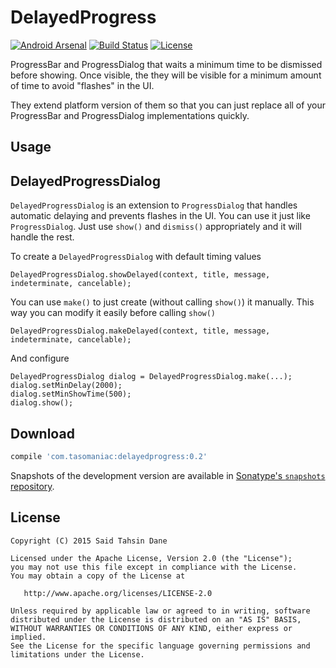 DelayedProgress
============================

[![Android Arsenal](https://img.shields.io/badge/Android%20Arsenal-ContentLoadingProgressDialog-brightgreen.svg?style=flat)](http://android-arsenal.com/details/1/2117)
[![Build Status](https://travis-ci.org/tasomaniac/DelayedProgress.png?branch=master)](https://travis-ci.org/tasomaniac/DelayedProgress)
[![License](http://img.shields.io/:license-apache-blue.svg)](http://www.apache.org/licenses/LICENSE-2.0.html)

ProgressBar and ProgressDialog that waits a minimum time to be dismissed before showing.
Once visible, the they will be visible for a minimum amount of time to avoid "flashes" in the UI.

They extend platform version of them so that you can just replace all of your ProgressBar and ProgressDialog implementations quickly.

Usage
-----

DelayedProgressDialog
---------------------

`DelayedProgressDialog` is an extension to `ProgressDialog` that handles automatic delaying and prevents flashes in the UI.
You can use it just like `ProgressDialog`. Just use `show()` and `dismiss()` appropriately and it will handle the rest.

To create a `DelayedProgressDialog` with default timing values

    DelayedProgressDialog.showDelayed(context, title, message, indeterminate, cancelable);
    
You can use `make()` to just create (without calling `show()`) it manually. This way you can modify it easily before calling `show()`

    DelayedProgressDialog.makeDelayed(context, title, message, indeterminate, cancelable);
    
And configure

    DelayedProgressDialog dialog = DelayedProgressDialog.make(...);
    dialog.setMinDelay(2000);
    dialog.setMinShowTime(500);
    dialog.show();

Download
--------

```groovy
compile 'com.tasomaniac:delayedprogress:0.2'
```

Snapshots of the development version are available in [Sonatype's `snapshots` repository][snap].

License
-------

    Copyright (C) 2015 Said Tahsin Dane

    Licensed under the Apache License, Version 2.0 (the "License");
    you may not use this file except in compliance with the License.
    You may obtain a copy of the License at

       http://www.apache.org/licenses/LICENSE-2.0

    Unless required by applicable law or agreed to in writing, software
    distributed under the License is distributed on an "AS IS" BASIS,
    WITHOUT WARRANTIES OR CONDITIONS OF ANY KIND, either express or implied.
    See the License for the specific language governing permissions and
    limitations under the License.




 [snap]: https://oss.sonatype.org/content/repositories/snapshots/
